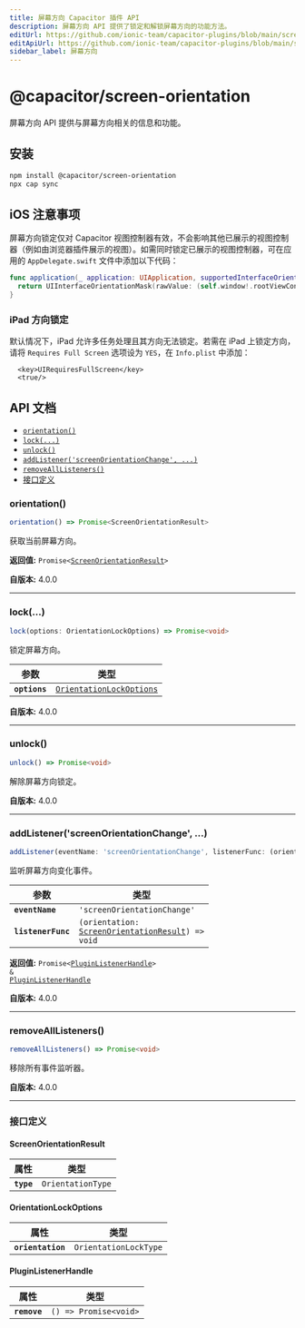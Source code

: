 ```yaml
---
title: 屏幕方向 Capacitor 插件 API
description: 屏幕方向 API 提供了锁定和解锁屏幕方向的功能方法。
editUrl: https://github.com/ionic-team/capacitor-plugins/blob/main/screen-orientation/README.md
editApiUrl: https://github.com/ionic-team/capacitor-plugins/blob/main/screen-orientation/src/definitions.ts
sidebar_label: 屏幕方向
---
```


# @capacitor/screen-orientation

屏幕方向 API 提供与屏幕方向相关的信息和功能。

## 安装

```bash
npm install @capacitor/screen-orientation
npx cap sync
```

## iOS 注意事项

屏幕方向锁定仅对 Capacitor 视图控制器有效，不会影响其他已展示的视图控制器（例如由浏览器插件展示的视图）。如需同时锁定已展示的视图控制器，可在应用的 `AppDelegate.swift` 文件中添加以下代码：

```swift
func application(_ application: UIApplication, supportedInterfaceOrientationsFor window: UIWindow?) -> UIInterfaceOrientationMask {
  return UIInterfaceOrientationMask(rawValue: (self.window!.rootViewController as! CAPBridgeViewController).supportedInterfaceOrientations.rawValue)
}
```

### iPad 方向锁定

默认情况下，iPad 允许多任务处理且其方向无法锁定。若需在 iPad 上锁定方向，请将 `Requires Full Screen` 选项设为 `YES`，在 `Info.plist` 中添加：

```
  <key>UIRequiresFullScreen</key>
  <true/>
```

## API 文档

<docgen-index>

* [`orientation()`](#orientation)
* [`lock(...)`](#lock)
* [`unlock()`](#unlock)
* [`addListener('screenOrientationChange', ...)`](#addlistenerscreenorientationchange-)
* [`removeAllListeners()`](#removealllisteners)
* [接口定义](#interfaces)

</docgen-index>

<docgen-api>

### orientation()

```typescript
orientation() => Promise<ScreenOrientationResult>
```

获取当前屏幕方向。

**返回值:** <code>Promise&lt;<a href="#screenorientationresult">ScreenOrientationResult</a>&gt;</code>

**自版本:** 4.0.0

--------------------

### lock(...)

```typescript
lock(options: OrientationLockOptions) => Promise<void>
```

锁定屏幕方向。

| 参数          | 类型                                                                      |
| ------------- | ------------------------------------------------------------------------- |
| **`options`** | <code><a href="#orientationlockoptions">OrientationLockOptions</a></code> |

**自版本:** 4.0.0

--------------------

### unlock()

```typescript
unlock() => Promise<void>
```

解除屏幕方向锁定。

**自版本:** 4.0.0

--------------------

### addListener('screenOrientationChange', ...)

```typescript
addListener(eventName: 'screenOrientationChange', listenerFunc: (orientation: ScreenOrientationResult) => void) => Promise<PluginListenerHandle> & PluginListenerHandle
```

监听屏幕方向变化事件。

| 参数               | 类型                                                                                                  |
| ------------------ | ----------------------------------------------------------------------------------------------------- |
| **`eventName`**    | <code>'screenOrientationChange'</code>                                                                |
| **`listenerFunc`** | <code>(orientation: <a href="#screenorientationresult">ScreenOrientationResult</a>) =&gt; void</code> |

**返回值:** <code>Promise&lt;<a href="#pluginlistenerhandle">PluginListenerHandle</a>&gt; & <a href="#pluginlistenerhandle">PluginListenerHandle</a></code>

**自版本:** 4.0.0

--------------------

### removeAllListeners()

```typescript
removeAllListeners() => Promise<void>
```

移除所有事件监听器。

**自版本:** 4.0.0

--------------------

### 接口定义


#### ScreenOrientationResult

| 属性       | 类型                         |
| ---------- | ---------------------------- |
| **`type`** | <code>OrientationType</code> |


#### OrientationLockOptions

| 属性              | 类型                             |
| ----------------- | -------------------------------- |
| **`orientation`** | <code>OrientationLockType</code> |


#### PluginListenerHandle

| 属性         | 类型                                      |
| ------------ | ----------------------------------------- |
| **`remove`** | <code>() =&gt; Promise&lt;void&gt;</code> |

</docgen-api>